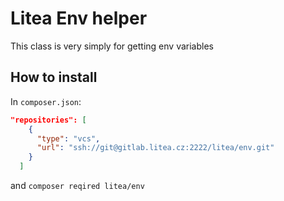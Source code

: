 # Litea Env helper

This class is very simply for getting env variables

## How to install

In `composer.json`:
```json
"repositories": [
    {
      "type": "vcs",
      "url": "ssh://git@gitlab.litea.cz:2222/litea/env.git"
    }
  ]
```

and `composer reqired litea/env`